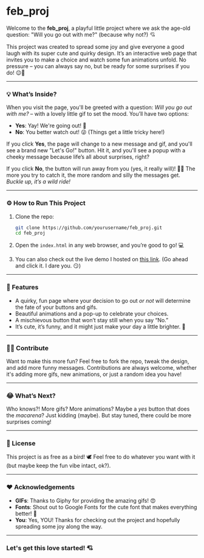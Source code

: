 # feb_proj

Welcome to the **feb_proj**, a playful little project where we ask the age-old question: "Will you go out with me?" (because why not?) 💘

This project was created to spread some joy and give everyone a good laugh with its super cute and quirky design. It’s an interactive web page that invites you to make a choice and watch some fun animations unfold. No pressure – you can always say no, but be ready for some surprises if you do! 😉💖

---

### **💡 What’s Inside?**

When you visit the page, you'll be greeted with a question: *Will you go out with me?* – with a lovely little gif to set the mood. You’ll have two options:
- **Yes**: Yay! We're going out! 🥳
- **No**: You better watch out! 😜 (Things get a little tricky here!)

If you click **Yes**, the page will change to a new message and gif, and you'll see a brand new "Let's Go!" button. Hit it, and you'll see a popup with a cheeky message because life’s all about surprises, right?

If you click **No**, the button will run away from you (yes, it really will)! 🏃‍♀️ The more you try to catch it, the more random and silly the messages get. *Buckle up, it’s a wild ride!*

---

### **⚙️ How to Run This Project**

1. Clone the repo:
   ```bash
   git clone https://github.com/yourusername/feb_proj.git
   cd feb_proj
   ```
   
2. Open the `index.html` in any web browser, and you’re good to go! 💻

3. You can also check out the live demo I hosted on [this link](https://kritzr.github.io/feb_proj/). (Go ahead and click it. I dare you. 😏)

---

### **🌟 Features**

- A quirky, fun page where your decision to go out *or not* will determine the fate of your buttons and gifs.
- Beautiful animations and a pop-up to celebrate your choices.
- A mischievous button that won’t stay still when you say “No.”
- It’s cute, it’s funny, and it might just make your day a little brighter. 🌈

---

### **💁‍♂️ Contribute**

Want to make this more fun? Feel free to fork the repo, tweak the design, and add more funny messages. Contributions are always welcome, whether it's adding more gifs, new animations, or just a random idea you have!

---

### **😂 What’s Next?**

Who knows?! More gifs? More animations? Maybe a *yes* button that does the *macarena*? Just kidding (maybe). But stay tuned, there could be more surprises coming!

---

### **📜 License**

This project is as free as a bird! 🕊 Feel free to do whatever you want with it (but maybe keep the fun vibe intact, ok?).

---

### **❤️ Acknowledgements**

- **GIFs**: Thanks to Giphy for providing the amazing gifs! 😍
- **Fonts**: Shout out to Google Fonts for the cute font that makes everything better! 💖
- **You**: Yes, YOU! Thanks for checking out the project and hopefully spreading some joy along the way.

---

### **Let's get this love started! 💘**

